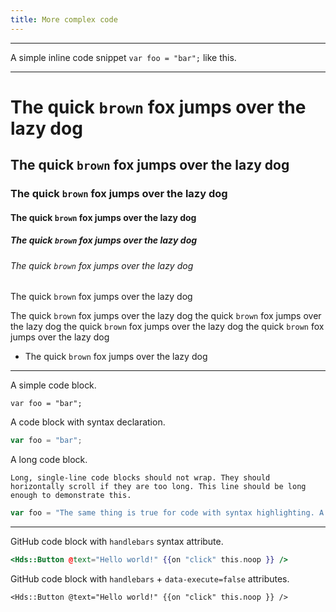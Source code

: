 ```yaml
---
title: More complex code
---
```



----------------

A simple inline code snippet `var foo = "bar";` like this.

----------------

# The quick `brown` fox jumps over the lazy dog
## The quick `brown` fox jumps over the lazy dog
### The quick `brown` fox jumps over the lazy dog
#### The quick `brown` fox jumps over the lazy dog
##### The quick `brown` fox jumps over the lazy dog
###### The quick `brown` fox jumps over the lazy dog

The quick `brown` fox jumps over the lazy dog

The quick `brown` fox jumps over the lazy dog the quick `brown` fox jumps over the lazy dog  the quick `brown` fox jumps over the lazy dog  the quick `brown` fox jumps over the lazy dog

* The quick `brown` fox jumps over the lazy dog

----------------

A simple code block.

```
var foo = "bar";
```

A code block with syntax declaration.

```javascript
var foo = "bar";
```

A long code block.

```
Long, single-line code blocks should not wrap. They should horizontally scroll if they are too long. This line should be long enough to demonstrate this.
```

```javascript
var foo = "The same thing is true for code with syntax highlighting. A single line of code should horizontally scroll if it is really long.";
```

---

GitHub code block with <code>handlebars</code> syntax attribute.

```handlebars
<Hds::Button @text="Hello world!" {{on "click" this.noop }} />
```

GitHub code block with <code>handlebars</code> + <code>data-execute=false</code> attributes.

```handlebars{data-execute=false}
<Hds::Button @text="Hello world!" {{on "click" this.noop }} />
```

